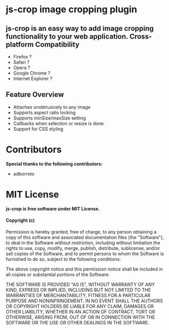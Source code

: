 js-crop image cropping plugin
===========================

js-crop is an easy way to add image cropping functionality to
your web application. 
Cross-platform Compatibility
----------------------------

* Firefox ?
* Safari ?
* Opera ?
* Google Chrome ?
* Internet Explorer ?

Feature Overview
----------------

* Attaches unobtrusively to any image
* Supports aspect ratio locking
* Supports minSize/maxSize setting
* Callbacks when selection or resize is done
* Support for CSS styling

Contributors
============

**Special thanks to the following contributors:**

* adborroto

MIT License
===========

**js-crop is free software under MIT License.**

#### Copyright (c) 

Permission is hereby granted, free of charge, to any person obtaining
a copy of this software and associated documentation files (the
"Software"), to deal in the Software without restriction, including
without limitation the rights to use, copy, modify, merge, publish,
distribute, sublicense, and/or sell copies of the Software, and to
permit persons to whom the Software is furnished to do so, subject to
the following conditions:

The above copyright notice and this permission notice shall be
included in all copies or substantial portions of the Software.

THE SOFTWARE IS PROVIDED "AS IS", WITHOUT WARRANTY OF ANY KIND,
EXPRESS OR IMPLIED, INCLUDING BUT NOT LIMITED TO THE WARRANTIES OF
MERCHANTABILITY, FITNESS FOR A PARTICULAR PURPOSE AND
NONINFRINGEMENT. IN NO EVENT SHALL THE AUTHORS OR COPYRIGHT HOLDERS BE
LIABLE FOR ANY CLAIM, DAMAGES OR OTHER LIABILITY, WHETHER IN AN ACTION
OF CONTRACT, TORT OR OTHERWISE, ARISING FROM, OUT OF OR IN CONNECTION
WITH THE SOFTWARE OR THE USE OR OTHER DEALINGS IN THE SOFTWARE.

